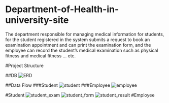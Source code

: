 # Department-of-Health-in-university-site
The department responsible for managing medical information for students, for the student registered in the system submits a request to book an examination appointment and can print the examination form, and the employee can record the student’s medical examination such as physical fitness and medical fitness ... etc.

#Project Structure

##DB
![ERD](https://user-images.githubusercontent.com/67038060/148341913-f94a2514-1c3c-4c99-9561-6001734120f4.PNG)

##Data Flow
###Student
![student](https://user-images.githubusercontent.com/67038060/148341958-a3ffb6b6-260b-4ad0-962b-10e14bcb2009.jpg)
###Employee
![employee](https://user-images.githubusercontent.com/67038060/148341977-7a027432-d63b-43cb-a600-3b4d6db21f06.jpg)

#Student
![student_exam](https://user-images.githubusercontent.com/67038060/148341742-38a769dd-04e2-49c1-bf4f-245c4c73d584.png)
![student_form](https://user-images.githubusercontent.com/67038060/148341787-39326072-1abc-42ab-809d-f24b130814a7.png)
![student_result](https://user-images.githubusercontent.com/67038060/148341825-12a6fc63-e9e6-4026-99c0-769ac7add296.png)
#Employee
